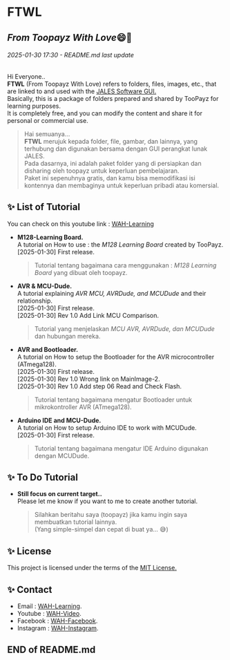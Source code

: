 # FTWL
## _From Toopayz With Love_:smile::green_heart:
###### _2025-01-30 17:30 - README.md last update_
Hi Everyone..  
**FTWL** (From Toopayz With Love) refers to folders, files, images, etc., that are linked to and used with the [JALES Software GUI.](https://github.com/WAH-share/JALES-apps)  
Basically, this is a package of folders prepared and shared by TooPayz for learning purposes.  
It is completely free, and you can modify the content and share it for personal or commercial use.
> Hai semuanya...  
> **FTWL** merujuk kepada folder, file, gambar, dan lainnya, yang terhubung dan digunakan bersama dengan GUI perangkat lunak JALES.  
> Pada dasarnya, ini adalah paket folder yang di persiapkan dan disharing oleh toopayz untuk keperluan pembelajaran.  
> Paket ini sepenuhnya gratis, dan kamu bisa memodifikasi isi kontennya dan membaginya untuk keperluan pribadi atau komersial.

##
## ✨ List of Tutorial

You can check on this youtube link : [WAH-Learning](https://www.youtube.com/@WAH.Learning)

- **M128-Learning Board.**  
A tutorial on How to use : the _M128 Learning Board_ created by TooPayz.  
[2025-01-30] First release.
  > Tutorial tentang bagaimana cara menggunakan : _M128 Learning Board_ yang dibuat oleh toopayz.
- **AVR & MCU-Dude.**  
A tutorial explaining _AVR MCU, AVRDude, and MCUDude_ and their relationship.  
[2025-01-30] First release.  
[2025-01-30] Rev 1.0 Add Link MCU Comparison.
  > Tutorial yang menjelaskan _MCU AVR, AVRDude, dan MCUDude_ dan hubungan mereka.
- **AVR and Bootloader.**  
A tutorial on How to setup the Bootloader for the AVR microcontroller (ATmega128).  
[2025-01-30] First release.  
[2025-01-30] Rev 1.0 Wrong link on MainImage-2.  
[2025-01-30] Rev 1.0 Add step 06 Read and Check Flash.
  > Tutorial tentang bagaimana mengatur Bootloader untuk mikrokontroller AVR (ATmega128).
- **Arduino IDE and MCU-Dude.**  
A tutorial on How to setup Arduino IDE to work with MCUDude.  
[2025-01-30] First release.
  > Tutorial tentang bagaimana mengatur IDE Arduino digunakan dengan MCUDude.


##
## ✨ To Do Tutorial
- **Still focus on current target..**  
Please let me know if you want to me to create another tutorial.
  > Silahkan beritahu saya (toopayz) jika kamu ingin saya membuatkan tutorial lainnya.  
  > (Yang simple-simpel dan cepat di buat ya... :sweat_smile:)

##
## ✨ License
This project is licensed under the terms of the [MIT License.](https://github.com/github-linguist/linguist/blob/main/LICENSE)

## ✨ Contact
- Email : [WAH-Learning](mailto:wah.learning@gmail.com).
- Youtube : [WAH-Video](https://www.youtube.com/@WAH.Learning).
- Facebook : [WAH-Facebook](https://www.facebook.com/profile.php?id=100094907858032).
- Instagram : [WAH-Instagram](https://www.instagram.com/wah.digital.solution/).

##
## END of README.md
